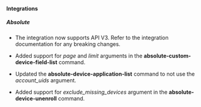
#### Integrations

##### Absolute

- The integration now supports API V3. Refer to the integration documentation for any breaking changes.

- Added support for *page* and *limit* arguments in the **absolute-custom-device-field-list** command. 
- Updated the **absolute-device-application-list** command to not use the *account_uids* argument.
- Added support for *exclude_missing_devices* argument in the **absolute-device-unenroll** command.